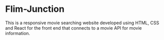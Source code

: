 # Flim-Junction
 This is a responsive movie searching website developed using HTML, CSS and React for the front end that connects to a movie API for movie information.
